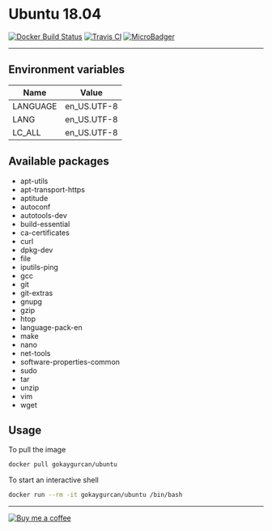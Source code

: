 # Ubuntu 18.04

[![Docker Build Status](https://img.shields.io/docker/build/gokaygurcan/ubuntu.svg?style=for-the-badge&logo=docker&colorA=22b8eb)](https://hub.docker.com/r/gokaygurcan/ubuntu/) [![Travis CI](https://img.shields.io/travis/gokaygurcan/dockerfile-ubuntu.svg?style=for-the-badge&logo=travis&colorA=39a85b)](https://travis-ci.org/gokaygurcan/dockerfile-ubuntu) [![MicroBadger](https://img.shields.io/microbadger/image-size/gokaygurcan/ubuntu.svg?style=for-the-badge&colorA=337ab7&colorB=252528)](https://microbadger.com/images/gokaygurcan/ubuntu)

---

<h2>Environment variables</h2>

| Name     | Value       |
| -------- | ----------- |
| LANGUAGE | en_US.UTF-8 |
| LANG     | en_US.UTF-8 |
| LC_ALL   | en_US.UTF-8 |

<h2>Available packages</h2>

- apt-utils
- apt-transport-https
- aptitude
- autoconf
- autotools-dev
- build-essential
- ca-certificates
- curl
- dpkg-dev
- file
- iputils-ping
- gcc
- git
- git-extras
- gnupg
- gzip
- htop
- language-pack-en
- make
- nano
- net-tools
- software-properties-common
- sudo
- tar
- unzip
- vim
- wget

<h2>Usage</h2>

To pull the image

```bash
docker pull gokaygurcan/ubuntu
```

To start an interactive shell

```bash
docker run --rm -it gokaygurcan/ubuntu /bin/bash
```

---

[![Buy me a coffee](https://www.buymeacoffee.com/assets/img/guidelines/download-assets-sm-2.svg)](https://www.buymeacoffee.com/gokaygurcan)
